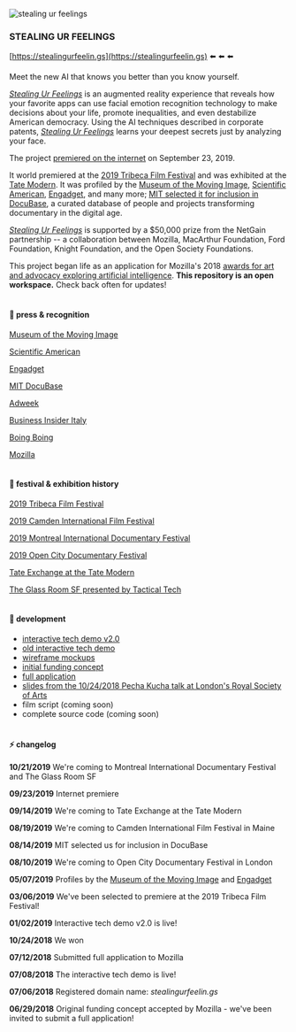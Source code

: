 ![stealing ur feelings](https://github.com/noahlevenson/stealing-ur-feelings/blob/master/suf_gif_04192019.gif)

### STEALING UR FEELINGS

[https://stealingurfeelin.gs](https://stealingurfeelin.gs) :arrow_left: :arrow_left: :arrow_left: 

Meet the new AI that knows you better than you know yourself.

[*Stealing Ur Feelings*](https://stealingurfeelin.gs) is an augmented reality experience that reveals how your favorite apps can use facial emotion recognition technology to make decisions about your life, promote inequalities, and even destabilize American democracy. Using the AI techniques described in corporate patents, [*Stealing Ur Feelings*](https://stealingurfeelin.gs) learns your deepest secrets just by analyzing your face.

The project [premiered on the internet](https://blog.mozilla.org/blog/2019/09/23/introducing-stealing-ur-feelings-an-interactive-documentary-about-big-tech-ai-and-you/) on September 23, 2019.

It world premiered at the [2019 Tribeca Film Festival](https://www.tribecafilm.com/filmguide/stealing-ur-feelings-2019) and was exhibited at the [Tate Modern](https://www.tate.org.uk/whats-on/tate-modern/tate-exchange/workshop/higher-resolution). It was profiled by the [Museum of the Moving Image](http://www.scienceandfilm.org/articles/3216/stealing-ur-feelings), [Scientific American](https://www.scientificamerican.com/article/this-video-watches-you-back/), [Engadget](https://www.engadget.com/2019/05/02/stealing-ur-feelings-ar-film-facial-recognition-tribeca-2019-kanye-pizza/), and many more; [MIT selected it for inclusion in DocuBase](https://docubase.mit.edu/project/stealing-ur-feelings/), a curated database of people and projects transforming documentary in the digital age.

[*Stealing Ur Feelings*](https://stealingurfeelin.gs) is supported by a $50,000 prize from the NetGain partnership -- a collaboration between Mozilla, MacArthur Foundation, Ford Foundation, Knight Foundation, and the Open Society Foundations. 

This project began life as an application for Mozilla's 2018 [awards for art and advocacy exploring artificial intelligence](https://blog.mozilla.org/blog/2018/06/04/mozilla-announces-225000-for-art-and-advocacy-exploring-artificial-intelligence/). **This repository is an open workspace.** Check back often for updates!
<br/><br/>

#### :newspaper: press & recognition
[Museum of the Moving Image](http://www.scienceandfilm.org/articles/3216/stealing-ur-feelings)

[Scientific American](https://www.scientificamerican.com/article/this-video-watches-you-back/)

[Engadget](https://www.engadget.com/2019/05/02/stealing-ur-feelings-ar-film-facial-recognition-tribeca-2019-kanye-pizza/)

[MIT DocuBase](https://docubase.mit.edu/project/stealing-ur-feelings/)

[Adweek](https://www.adweek.com/digital/mozilla-wants-to-know-if-snapchat-and-other-platforms-are-stealing-ur-feelings/)

[Business Insider Italy](https://it.businessinsider.com/occhio-a-quella-telecamera-lo-smartphone-ti-spia-lai-dellapp-studia-le-tue-espressioni-e-capisce-i-tuoi-gusti-e-monetizza/)

[Boing Boing](https://boingboing.net/2019/09/29/big-five-junk-sci.html)

[Mozilla](https://blog.mozilla.org/blog/2019/09/23/introducing-stealing-ur-feelings-an-interactive-documentary-about-big-tech-ai-and-you/)
<br/><br/>

#### :movie_camera: festival & exhibition history
[2019 Tribeca Film Festival](https://www.tribecafilm.com/filmguide/stealing-ur-feelings-2019)

[2019 Camden International Film Festival](https://ciff19.eventive.org/films/stealing-ur-feelings-5d559831bc7b71011b2e7a96)

[2019 Montreal International Documentary Festival](https://ridm.ca/en/ridms-uxdoc-space-from-the-real-to-the-virtual)

[2019 Open City Documentary Festival](https://opencitylondon.com/events/expanded-realities-2019/)

[Tate Exchange at the Tate Modern](https://www.tate.org.uk/whats-on/tate-modern/tate-exchange/workshop/higher-resolution)

[The Glass Room SF presented by Tactical Tech](https://theglassroom.org/san-francisco/exhibits)
<br/><br/>

#### :eyes: development
* [interactive tech demo v2.0](https://noahlevenson.github.io/stealing-ur-feelings/tech-demo-v2/)
* [old interactive tech demo](https://noahlevenson.github.io/stealing-ur-feelings/tech-demo/) 
* [wireframe mockups](https://noahlevenson.github.io/stealing-ur-feelings/media/wireframes_07112018.pdf)
* [initial funding concept](https://github.com/noahlevenson/stealing-ur-feelings/blob/master/media/initial-funding-concept.md)
* [full application](https://github.com/noahlevenson/stealing-ur-feelings/blob/master/media/full-application.md)
* [slides from the 10/24/2018 Pecha Kucha talk at London's Royal Society of Arts](https://docs.google.com/presentation/d/e/2PACX-1vSGp751HRvqRZc-oWQM_JA9mb0IfSe8w2bBLbMmNi3-fb2gRVuUeyUqYsko0Gatd53z2BETPx-63Ybk/pub?start=false&loop=false&delayms=20000)
* film script (coming soon)
* complete source code (coming soon)
<br/><br/>

#### :zap: changelog
**10/21/2019** We're coming to Montreal International Documentary Festival and The Glass Room SF

**09/23/2019** Internet premiere

**09/14/2019** We're coming to Tate Exchange at the Tate Modern

**08/19/2019** We're coming to Camden International Film Festival in Maine

**08/14/2019** MIT selected us for inclusion in DocuBase

**08/10/2019** We're coming to Open City Documentary Festival in London

**05/07/2019** Profiles by the [Museum of the Moving Image](http://www.scienceandfilm.org/articles/3216/stealing-ur-feelings) and [Engadget](https://www.engadget.com/2019/05/02/stealing-ur-feelings-ar-film-facial-recognition-tribeca-2019-kanye-pizza/)

**03/06/2019** We've been selected to premiere at the 2019 Tribeca Film Festival! 

**01/02/2019** Interactive tech demo v2.0 is live!

**10/24/2018** We won 

**07/12/2018** Submitted full application to Mozilla

**07/08/2018** The interactive tech demo is live!

**07/06/2018** Registered domain name: *stealingurfeelin.gs*

**06/29/2018** Original funding concept accepted by Mozilla - we've been invited to submit a full application! 

